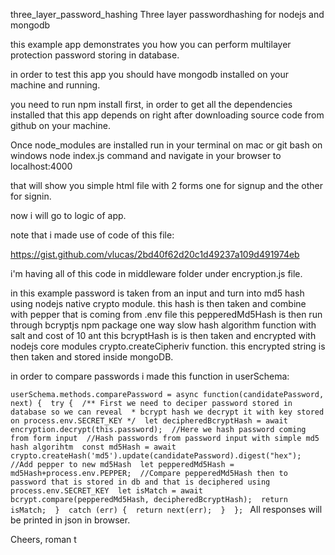 three_layer_password_hashing
Three layer passwordhashing for nodejs and mongodb

this example app demonstrates you how you can perform multilayer protection password storing in database.

in order to test this app you should have mongodb installed on your machine and running.

you need to run npm install first, in order to get all the dependencies installed that this app depends on right after downloading source code from github on your machine.

Once node_modules are installed run in your terminal on mac or git bash on windows node index.js command and navigate in your browser to localhost:4000

that will show you simple html file with 2 forms one for signup and the other for signin.

now i will go to logic of app.

note that i made use of code of this file:

https://gist.github.com/vlucas/2bd40f62d20c1d49237a109d491974eb

i'm having all of this code in middleware folder under encryption.js file.

in this example password is taken from an input and turn into md5 hash using nodejs native crypto module. this hash is then taken and combine with pepper that is coming from .env file this pepperedMd5Hash is then run through bcryptjs npm package one way slow hash algorithm function with salt and cost of 10 ant this bcryptHash is is then taken and encrypted with nodejs core modules crypto.createCipheriv function. this encrypted string is then taken and stored inside mongoDB.

in order to compare passwords i made this function in userSchema:

`userSchema.methods.comparePassword = async function(candidatePassword, next) { 
  try { 
    /** First we need to deciper password stored in database so we can reveal 
    * bcrypt hash we decrypt it with key stored on process.env.SECRET_KEY */ 
    let decipheredBcryptHash = await encryption.decrypt(this.password); 
    //Here we hash password coming from form input 
    //Hash passwords from password input with simple md5 hash algorihtm 
    const md5Hash = await crypto.createHash('md5').update(candidatePassword).digest("hex"); 
    //Add pepper to new md5Hash 
    let pepperedMd5Hash = md5Hash+process.env.PEPPER; 
    //Compare pepperedMd5Hash then to password that is stored in db and that is deciphered using process.env.SECRET_KEY 
    let isMatch = await bcrypt.compare(pepperedMd5Hash, decipheredBcryptHash); 
    return isMatch; 
    } 
    catch (err) { 
      return next(err); 
    } 
 };
`
All responses will be printed in json in browser.

Cheers, roman t
